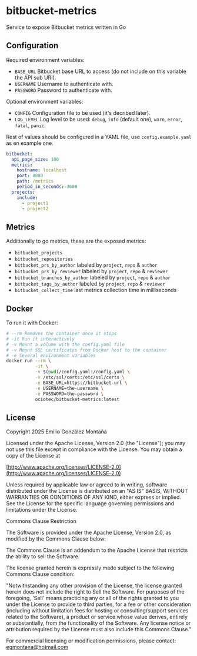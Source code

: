 # bitbucket-metrics

Service to expose Bitbucket metrics written in Go

## Configuration

Required environment variables:

* `BASE_URL` Bitbucket base URL to access (do not include on this variable the API sub URI).
* `USERNAME` Username to authenticate with.
* `PASSWORD` Password to authenticate with.

Optional environment variables:

* `CONFIG` Configuration file to be used (it's decribed later).
* `LOG_LEVEL` Log level to be used: `debug`, `info` (default one), `warn`, `error`, `fatal`, `panic`.

Rest of values should be configured in a YAML file, use `config.example.yaml` as en example one.

```yaml
bitbucket:
  api_page_size: 100
  metrics:
    hostname: localhost
    port: 8080
    path: /metrics
    period_in_seconds: 3600
  projects:
    include:
      - project1
      - project2
```

## Metrics

Additionally to go metrics, these are the exposed metrics:

* `bitbucket_projects`
* `bitbucket_repositories`
* `bitbucket_prs_by_author` labeled by `project`, `repo` & `author`
* `bitbucket_prs_by_reviewer` labeled by `project`, `repo` & `reviewer`
* `bitbucket_branches_by_author` labeled by `project`, `repo` & `author`
* `bitbucket_tags_by_author` labeled by `project`, `repo` & `reviewer`
* `bitbucket_collect_time` last metrics collection time in milliseconds

## Docker

To run it with Docker:

```bash
# --rm Removes the container once it stops
# -it Run it interactively
# -v Mount a volume with the config.yaml file
# -v Mount SSL certificates from Docker host to the container
# -e Several environment variables
docker run --rm \
           -it \
           -v $(pwd)/config.yaml:/config.yaml \
           -v /etc/ssl/certs:/etc/ssl/certs \
           -e BASE_URL=https://bitbucket-url \
           -e USERNAME=the-username \
           -e PASSWORD=the-password \
           ociotec/bitbucket-metrics:latest
```

## License

Copyright 2025 Emilio González Montaña

Licensed under the Apache License, Version 2.0 (the "License");
you may not use this file except in compliance with the License.
You may obtain a copy of the License at

[http://www.apache.org/licenses/LICENSE-2.0](http://www.apache.org/licenses/LICENSE-2.0)

Unless required by applicable law or agreed to in writing, software
distributed under the License is distributed on an "AS IS" BASIS, WITHOUT
WARRANTIES OR CONDITIONS OF ANY KIND, either express or implied. See the License
for the specific language governing permissions and limitations under the License.

Commons Clause Restriction

The Software is provided under the Apache License, Version 2.0, as modified by
the Commons Clause below:

The Commons Clause is an addendum to the Apache License that restricts the ability
to sell the Software.

The license granted herein is expressly made subject to the following Commons
Clause condition:

"Notwithstanding any other provision of the License, the license granted herein
does not include the right to Sell the Software. For purposes of the foregoing,
'Sell' means practicing any or all of the rights granted to you under the License
to provide to third parties, for a fee or other consideration (including without
limitation fees for hosting or consulting/support services related to the Software),
a product or service whose value derives, entirely or substantially, from the
functionality of the Software. Any license notice or attribution required by the
License must also include this Commons Clause."

For commercial licensing or modification permissions, please contact:
egmontana@hotmail.com

